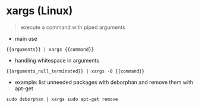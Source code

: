 # xargs (Linux)

> execute a command with piped arguments

- main use

`{{arguments}} | xargs {{command}}`

- handling whitespace in arguments

`{{arguments_null_terminated}} | xargs -0 {{command}}`

- example: list unneeded packages with deborphan and remove them with apt-get

`sudo deborphan | xargs sudo apt-get remove`
